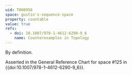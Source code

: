 ```yaml
---
uid: T000958
space: gustin's-sequence-space
property: countable
value: true
refs:
  - doi: 10.1007/978-1-4612-6290-9_6
    name: Counterexamples in Topology
---
```

By definition.

Asserted in the General Reference Chart for space #125 in
{{doi:10.1007/978-1-4612-6290-9_6}}.
